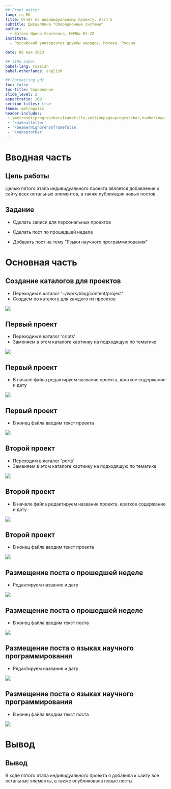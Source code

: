 ```yaml
---
## Front matter
lang: ru-RU
title: Отчёт по индивидуальному проекту. Этап 5
subtitle: Дисциплина "Операционные системы"
author:
  - Батова Ирина Сергеевна, НММбд-01-22
institute:
  - Российский университет дружбы народов, Москва, Россия

date: 06 мая 2023

## i18n babel
babel-lang: russian
babel-otherlangs: english

## Formatting pdf
toc: false
toc-title: Содержание
slide_level: 2
aspectratio: 169
section-titles: true
theme: metropolis
header-includes:
 - \metroset{progressbar=frametitle,sectionpage=progressbar,numbering=fraction}
 - '\makeatletter'
 - '\beamer@ignorenonframefalse'
 - '\makeatother'
---
```


# Вводная часть

## Цель работы

Целью пятого этапа индивидуального проекта является добавление к сайту всех остальных элементов, а также публикация новых постов.

## Задание

- Сделать записи для персональных проектов

- Сделать пост по прошедшей неделе

- Добавить пост на тему "Языки научного программирования"

# Основная часть

## Создание каталогов для проектов

- Переходим в каталог '~/work/blog/content/project'
- Создаем по каталогу для каждого из проектов

![](./image/1.png)

## Первый проект

- Переходим в каталог 'cripts'
- Заменяем в этом каталоге картинку на подходящую по тематике

![](./image/2.png)

## Первый проект

- В начале файла редактируем название проекта, краткое содержание и дату

![](./image/3.png)

## Первый проект

- В конец файла вводим текст проекта

![](./image/4.png)

## Второй проект

- Переходим в каталог 'ports'
- Заменяем в этом каталоге картинку на подходящую по тематике

![](./image/5.png)

## Второй проект

- В начале файла редактируем название проекта, краткое содержание и дату

![](./image/6.png)

## Второй проект

- В конец файла вводим текст проекта

![](./image/7.png)

## Размещение поста о прошедшей неделе

- Редактируем название и дату 

![](./image/8.png)

## Размещение поста о прошедшей неделе

- В конец файла вводим текст поста

![](./image/9.png)

## Размещение поста о языках научного программирования

- Редактируем название и дату 

![](./image/10.png)

## Размещение поста о языках научного программирования

- В конец файла вводим текст поста

![](./image/11.png)

# Вывод

## Вывод

В ходе пятого этапа индивидуального проекта я добавила к сайту все остальные элементы, а также опубликовала новые посты.


